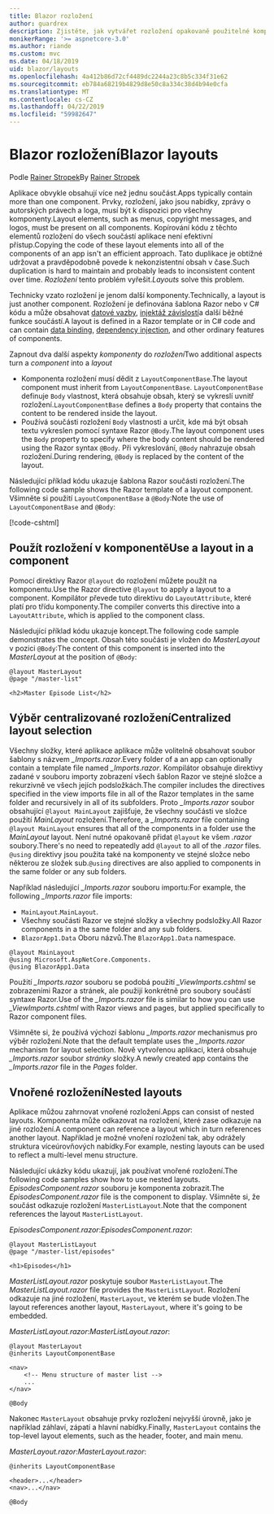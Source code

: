 ```yaml
---
title: Blazor rozložení
author: guardrex
description: Zjistěte, jak vytvářet rozložení opakovaně použitelné komponenty pro Blazor aplikace.
monikerRange: '>= aspnetcore-3.0'
ms.author: riande
ms.custom: mvc
ms.date: 04/18/2019
uid: blazor/layouts
ms.openlocfilehash: 4a412b86d72cf4489dc2244a23c8b5c334f31e62
ms.sourcegitcommit: eb784a68219b4829d8e50c8a334c38d4b94e0cfa
ms.translationtype: MT
ms.contentlocale: cs-CZ
ms.lasthandoff: 04/22/2019
ms.locfileid: "59982647"
---
```

# <a name="blazor-layouts"></a><span data-ttu-id="50606-103">Blazor rozložení</span><span class="sxs-lookup"><span data-stu-id="50606-103">Blazor layouts</span></span>

<span data-ttu-id="50606-104">Podle [Rainer Stropek](https://www.timecockpit.com)</span><span class="sxs-lookup"><span data-stu-id="50606-104">By [Rainer Stropek](https://www.timecockpit.com)</span></span>

<span data-ttu-id="50606-105">Aplikace obvykle obsahují více než jednu součást.</span><span class="sxs-lookup"><span data-stu-id="50606-105">Apps typically contain more than one component.</span></span> <span data-ttu-id="50606-106">Prvky, rozložení, jako jsou nabídky, zprávy o autorských právech a loga, musí být k dispozici pro všechny komponenty.</span><span class="sxs-lookup"><span data-stu-id="50606-106">Layout elements, such as menus, copyright messages, and logos, must be present on all components.</span></span> <span data-ttu-id="50606-107">Kopírování kódu z těchto elementů rozložení do všech součástí aplikace není efektivní přístup.</span><span class="sxs-lookup"><span data-stu-id="50606-107">Copying the code of these layout elements into all of the components of an app isn't an efficient approach.</span></span> <span data-ttu-id="50606-108">Tato duplikace je obtížné udržovat a pravděpodobně povede k nekonzistentní obsah v čase.</span><span class="sxs-lookup"><span data-stu-id="50606-108">Such duplication is hard to maintain and probably leads to inconsistent content over time.</span></span> <span data-ttu-id="50606-109">*Rozložení* tento problém vyřešit.</span><span class="sxs-lookup"><span data-stu-id="50606-109">*Layouts* solve this problem.</span></span>

<span data-ttu-id="50606-110">Technicky vzato rozložení je jenom další komponenty.</span><span class="sxs-lookup"><span data-stu-id="50606-110">Technically, a layout is just another component.</span></span> <span data-ttu-id="50606-111">Rozložení je definována šablona Razor nebo v C# kódu a může obsahovat [datové vazby](xref:blazor/components#data-binding), [injektáž závislostí](xref:blazor/dependency-injection)a další běžné funkce součástí.</span><span class="sxs-lookup"><span data-stu-id="50606-111">A layout is defined in a Razor template or in C# code and can contain [data binding](xref:blazor/components#data-binding), [dependency injection](xref:blazor/dependency-injection), and other ordinary features of components.</span></span>

<span data-ttu-id="50606-112">Zapnout dva další aspekty *komponenty* do *rozložení*</span><span class="sxs-lookup"><span data-stu-id="50606-112">Two additional aspects turn a *component* into a *layout*</span></span>

* <span data-ttu-id="50606-113">Komponenta rozložení musí dědit z `LayoutComponentBase`.</span><span class="sxs-lookup"><span data-stu-id="50606-113">The layout component must inherit from `LayoutComponentBase`.</span></span> <span data-ttu-id="50606-114">`LayoutComponentBase` definuje `Body` vlastnost, která obsahuje obsah, který se vykreslí uvnitř rozložení.</span><span class="sxs-lookup"><span data-stu-id="50606-114">`LayoutComponentBase` defines a `Body` property that contains the content to be rendered inside the layout.</span></span>
* <span data-ttu-id="50606-115">Používá součásti rozložení `Body` vlastnosti a určit, kde má být obsah textu vykreslen pomocí syntaxe Razor `@Body`.</span><span class="sxs-lookup"><span data-stu-id="50606-115">The layout component uses the `Body` property to specify where the body content should be rendered using the Razor syntax `@Body`.</span></span> <span data-ttu-id="50606-116">Při vykreslování, `@Body` nahrazuje obsah rozložení.</span><span class="sxs-lookup"><span data-stu-id="50606-116">During rendering, `@Body` is replaced by the content of the layout.</span></span>

<span data-ttu-id="50606-117">Následující příklad kódu ukazuje šablona Razor součásti rozložení.</span><span class="sxs-lookup"><span data-stu-id="50606-117">The following code sample shows the Razor template of a layout component.</span></span> <span data-ttu-id="50606-118">Všimněte si použití `LayoutComponentBase` a `@Body`:</span><span class="sxs-lookup"><span data-stu-id="50606-118">Note the use of `LayoutComponentBase` and `@Body`:</span></span>

[!code-cshtml[](layouts/sample_snapshot/3.x/MasterLayout.razor)]

## <a name="use-a-layout-in-a-component"></a><span data-ttu-id="50606-119">Použít rozložení v komponentě</span><span class="sxs-lookup"><span data-stu-id="50606-119">Use a layout in a component</span></span>

<span data-ttu-id="50606-120">Pomocí direktivy Razor `@layout` do rozložení můžete použít na komponentu.</span><span class="sxs-lookup"><span data-stu-id="50606-120">Use the Razor directive `@layout` to apply a layout to a component.</span></span> <span data-ttu-id="50606-121">Kompilátor převede tuto direktivu do `LayoutAttribute`, které platí pro třídu komponenty.</span><span class="sxs-lookup"><span data-stu-id="50606-121">The compiler converts this directive into a `LayoutAttribute`, which is applied to the component class.</span></span>

<span data-ttu-id="50606-122">Následující příklad kódu ukazuje koncept.</span><span class="sxs-lookup"><span data-stu-id="50606-122">The following code sample demonstrates the concept.</span></span> <span data-ttu-id="50606-123">Obsah této součásti je vložen do *MasterLayout* v pozici `@Body`:</span><span class="sxs-lookup"><span data-stu-id="50606-123">The content of this component is inserted into the *MasterLayout* at the position of `@Body`:</span></span>

```cshtml
@layout MasterLayout
@page "/master-list"

<h2>Master Episode List</h2>
```

## <a name="centralized-layout-selection"></a><span data-ttu-id="50606-124">Výběr centralizované rozložení</span><span class="sxs-lookup"><span data-stu-id="50606-124">Centralized layout selection</span></span>

<span data-ttu-id="50606-125">Všechny složky, které aplikace aplikace může volitelně obsahovat soubor šablony s názvem *_Imports.razor*.</span><span class="sxs-lookup"><span data-stu-id="50606-125">Every folder of a an app can optionally contain a template file named *_Imports.razor*.</span></span> <span data-ttu-id="50606-126">Kompilátor obsahuje direktivy zadané v souboru importy zobrazení všech šablon Razor ve stejné složce a rekurzivně ve všech jejích podsložkách.</span><span class="sxs-lookup"><span data-stu-id="50606-126">The compiler includes the directives specified in the view imports file in all of the Razor templates in the same folder and recursively in all of its subfolders.</span></span> <span data-ttu-id="50606-127">Proto *_Imports.razor* soubor obsahující `@layout MainLayout` zajišťuje, že všechny součásti ve složce použití *MainLayout* rozložení.</span><span class="sxs-lookup"><span data-stu-id="50606-127">Therefore, a *_Imports.razor* file containing `@layout MainLayout` ensures that all of the components in a folder use the *MainLayout* layout.</span></span> <span data-ttu-id="50606-128">Není nutné opakovaně přidat `@layout` ke všem *.razor* soubory.</span><span class="sxs-lookup"><span data-stu-id="50606-128">There's no need to repeatedly add `@layout` to all of the *.razor* files.</span></span> <span data-ttu-id="50606-129">`@using` direktivy jsou použita také na komponenty ve stejné složce nebo některou ze složek sub.</span><span class="sxs-lookup"><span data-stu-id="50606-129">`@using` directives are also applied to components in the same folder or any sub folders.</span></span>

<span data-ttu-id="50606-130">Například následující *_Imports.razor* souboru importu:</span><span class="sxs-lookup"><span data-stu-id="50606-130">For example, the following *_Imports.razor* file imports:</span></span>

* <span data-ttu-id="50606-131">`MainLayout`.</span><span class="sxs-lookup"><span data-stu-id="50606-131">`MainLayout`.</span></span>
* <span data-ttu-id="50606-132">Všechny součásti Razor ve stejné složky a všechny podsložky.</span><span class="sxs-lookup"><span data-stu-id="50606-132">All Razor components in a the same folder and any sub folders.</span></span>
* <span data-ttu-id="50606-133">`BlazorApp1.Data` Oboru názvů.</span><span class="sxs-lookup"><span data-stu-id="50606-133">The `BlazorApp1.Data` namespace.</span></span>
 
```cshtml
@layout MainLayout
@using Microsoft.AspNetCore.Components.
@using BlazorApp1.Data
```

<span data-ttu-id="50606-134">Použití *_Imports.razor* souboru se podobá použití *_ViewImports.cshtml* se zobrazeními Razor a stránek, ale použijí konkrétně pro soubory součástí syntaxe Razor.</span><span class="sxs-lookup"><span data-stu-id="50606-134">Use of the *_Imports.razor* file is similar to how you can use *_ViewImports.cshtml* with Razor views and pages, but applied specifically to Razor component files.</span></span>

<span data-ttu-id="50606-135">Všimněte si, že používá výchozí šablonu *_Imports.razor* mechanismus pro výběr rozložení.</span><span class="sxs-lookup"><span data-stu-id="50606-135">Note that the default template uses the *_Imports.razor* mechanism for layout selection.</span></span> <span data-ttu-id="50606-136">Nově vytvořenou aplikaci, která obsahuje *_Imports.razor* soubor *stránky* složky.</span><span class="sxs-lookup"><span data-stu-id="50606-136">A newly created app contains the *_Imports.razor* file in the *Pages* folder.</span></span>

## <a name="nested-layouts"></a><span data-ttu-id="50606-137">Vnořené rozložení</span><span class="sxs-lookup"><span data-stu-id="50606-137">Nested layouts</span></span>

<span data-ttu-id="50606-138">Aplikace můžou zahrnovat vnořené rozložení.</span><span class="sxs-lookup"><span data-stu-id="50606-138">Apps can consist of nested layouts.</span></span> <span data-ttu-id="50606-139">Komponenta může odkazovat na rozložení, které zase odkazuje na jiné rozložení.</span><span class="sxs-lookup"><span data-stu-id="50606-139">A component can reference a layout which in turn references another layout.</span></span> <span data-ttu-id="50606-140">Například je možné vnoření rozložení tak, aby odrážely struktura víceúrovňových nabídky.</span><span class="sxs-lookup"><span data-stu-id="50606-140">For example, nesting layouts can be used to reflect a multi-level menu structure.</span></span>

<span data-ttu-id="50606-141">Následující ukázky kódu ukazují, jak používat vnořené rozložení.</span><span class="sxs-lookup"><span data-stu-id="50606-141">The following code samples show how to use nested layouts.</span></span> <span data-ttu-id="50606-142">*EpisodesComponent.razor* souboru je komponenta zobrazit.</span><span class="sxs-lookup"><span data-stu-id="50606-142">The *EpisodesComponent.razor* file is the component to display.</span></span> <span data-ttu-id="50606-143">Všimněte si, že součást odkazuje rozložení `MasterListLayout`.</span><span class="sxs-lookup"><span data-stu-id="50606-143">Note that the component references the layout `MasterListLayout`.</span></span>

<span data-ttu-id="50606-144">*EpisodesComponent.razor*:</span><span class="sxs-lookup"><span data-stu-id="50606-144">*EpisodesComponent.razor*:</span></span>

```cshtml
@layout MasterListLayout
@page "/master-list/episodes"

<h1>Episodes</h1>
```

<span data-ttu-id="50606-145">*MasterListLayout.razor* poskytuje soubor `MasterListLayout`.</span><span class="sxs-lookup"><span data-stu-id="50606-145">The *MasterListLayout.razor* file provides the `MasterListLayout`.</span></span> <span data-ttu-id="50606-146">Rozložení odkazuje na jiné rozložení, `MasterLayout`, ve kterém se bude vložen.</span><span class="sxs-lookup"><span data-stu-id="50606-146">The layout references another layout, `MasterLayout`, where it's going to be embedded.</span></span>

<span data-ttu-id="50606-147">*MasterListLayout.razor*:</span><span class="sxs-lookup"><span data-stu-id="50606-147">*MasterListLayout.razor*:</span></span>

```cshtml
@layout MasterLayout
@inherits LayoutComponentBase

<nav>
    <!-- Menu structure of master list -->
    ...
</nav>

@Body
```

<span data-ttu-id="50606-148">Nakonec `MasterLayout` obsahuje prvky rozložení nejvyšší úrovně, jako je například záhlaví, zápatí a hlavní nabídky.</span><span class="sxs-lookup"><span data-stu-id="50606-148">Finally, `MasterLayout` contains the top-level layout elements, such as the header, footer, and main menu.</span></span>

<span data-ttu-id="50606-149">*MasterLayout.razor*:</span><span class="sxs-lookup"><span data-stu-id="50606-149">*MasterLayout.razor*:</span></span>

```cshtml
@inherits LayoutComponentBase

<header>...</header>
<nav>...</nav>

@Body
```
